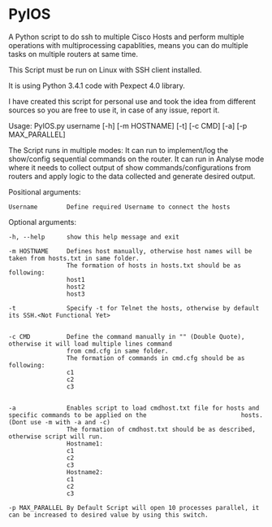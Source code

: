 PyIOS
=====
A Python script to do ssh to multiple Cisco Hosts and perform multiple operations with multiprocessing capablities, means you can do multiple tasks on multiple routers at same time.

This Script must be run on Linux with SSH client installed.

It is using Python 3.4.1 code with Pexpect 4.0 library.

I have created this script for personal use and took the idea from different sources so you are free to use it, in case of any issue, report it.


Usage: PyIOS.py username [-h] [-m HOSTNAME] [-t] [-c CMD] [-a] [-p MAX_PARALLEL]


The Script runs in multiple modes:
It can run to implement/log the show/config sequential commands on the router.
It can run in Analyse mode where it needs to collect output of show commands/configurations from routers and apply logic to the data collected and generate desired output.


Positional arguments:

	Username		Define required Username to connect the hosts

Optional arguments:

	-h, --help		show this help message and exit
	
	-m HOSTNAME		Defines host manually, otherwise host names will be taken from hosts.txt in same folder.
					The formation of hosts in hosts.txt should be as following:
					host1
					host2
					host3

	-t				Specify -t for Telnet the hosts, otherwise by default its SSH.<Not Functional Yet>
                   
  
	-c CMD			Define the command manually in "" (Double Quote), otherwise it will load multiple lines command
                    from cmd.cfg in same folder.
					The formation of commands in cmd.cfg should be as following:
					c1
					c2
					c3
                   
  
	-a				Enables script to load cmdhost.txt file for hosts and specific commands to be applied on the                          hosts.(Dont use -m with -a and -c)
					The formation of cmdhost.txt should be as described, otherwise script will run.
					Hostname1:
					c1
					c2
					c3
					Hostname2:
					c1
					c2
					c3
	
	-p MAX_PARALLEL By Default Script will open 10 processes parallel, it can be increased to desired value by using this switch.
